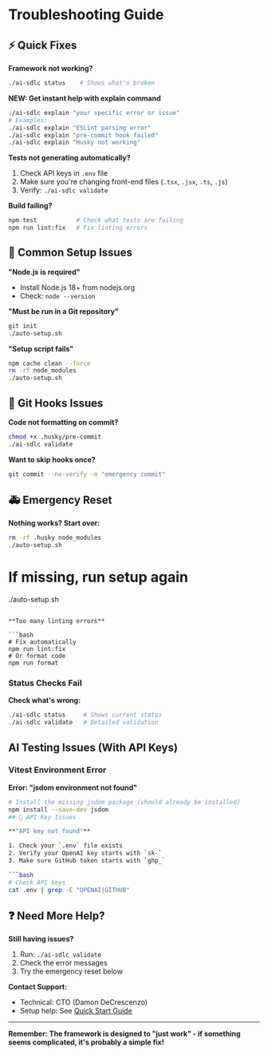 # Troubleshooting Guide

## ⚡ Quick Fixes

**Framework not working?**

```bash
./ai-sdlc status    # Shows what's broken
```
**NEW: Get instant help with explain command**

```bash
./ai-sdlc explain "your specific error or issue"
# Examples:
./ai-sdlc explain "ESLint parsing error"
./ai-sdlc explain "pre-commit hook failed"
./ai-sdlc explain "Husky not working"
```


**Tests not generating automatically?**

1. Check API keys in `.env` file
2. Make sure you're changing front-end files (`.tsx`, `.jsx`, `.ts`, `.js`)
3. Verify: `./ai-sdlc validate`

**Build failing?**

```bash
npm test           # Check what tests are failing
npm run lint:fix   # Fix linting errors
```

## 🚫 Common Setup Issues

**"Node.js is required"**

- Install Node.js 18+ from nodejs.org
- Check: `node --version`

**"Must be run in a Git repository"**

```bash
git init
./auto-setup.sh
```

**"Setup script fails"**

```bash
npm cache clean --force
rm -rf node_modules
./auto-setup.sh
```

## 🤖 Git Hooks Issues

**Code not formatting on commit?**

```bash
chmod +x .husky/pre-commit
./ai-sdlc validate
```

**Want to skip hooks once?**

```bash
git commit --no-verify -m "emergency commit"
```

## 🚑 Emergency Reset

**Nothing works? Start over:**

```bash
rm -rf .husky node_modules
./auto-setup.sh
```
# If missing, run setup again
./auto-setup.sh
```

**Too many linting errors**

```bash
# Fix automatically
npm run lint:fix
# Or format code
npm run format
```

### Status Checks Fail

**Check what's wrong:**

```bash
./ai-sdlc status     # Shows current status
./ai-sdlc validate   # Detailed validation
```

## AI Testing Issues (With API Keys)

### Vitest Environment Error

**Error: "jsdom environment not found"**

```bash
# Install the missing jsdom package (should already be installed)
npm install --save-dev jsdom
## 🔑 API Key Issues

**"API key not found"**

1. Check your `.env` file exists
2. Verify your OpenAI key starts with `sk-`
3. Make sure GitHub token starts with `ghp_`

```bash
# Check API keys
cat .env | grep -E "OPENAI|GITHUB"
```

## ❓ Need More Help?

**Still having issues?**

1. Run: `./ai-sdlc validate`
2. Check the error messages
3. Try the emergency reset below

**Contact Support:**
- Technical: CTO (Damon DeCrescenzo)
- Setup help: See [Quick Start Guide](quick-start-simple.md)

---

**Remember: The framework is designed to "just work" - if something seems complicated, it's probably a simple fix!**
